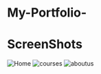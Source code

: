 # My-Portfolio-

# ScreenShots

![Home](https://user-images.githubusercontent.com/59916393/94041009-509d9a00-fde7-11ea-9c80-a1a1b6e3e73f.JPG)
![courses](https://user-images.githubusercontent.com/59916393/94041029-572c1180-fde7-11ea-8d8d-12bc57fc9a5d.JPG)
![aboutus](https://user-images.githubusercontent.com/59916393/94041046-5b582f00-fde7-11ea-8c93-fc806dc1660e.JPG)
